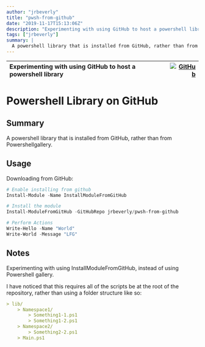 ```yaml
---
author: "jrbeverly"
title: "pwsh-from-github"
date: "2019-11-17T15:13:06Z"
description: "Experimenting with using GitHub to host a powershell library"
tags: ["jrbeverly"]
summary: |
  A powershell library that is installed from GitHub, rather than from Powershellgallery.
---
```


| Experimenting with using GitHub to host a powershell library | [![GitHub](https://img.shields.io/badge/GitHub-%23121011.svg?logo=github&logoColor=white)](https://github.com/jrbeverly/pwsh-from-github) |
| :-------- | -------: |


# Powershell Library on GitHub

## Summary

A powershell library that is installed from GitHub, rather than from Powershellgallery.

## Usage

Downloading from GitHub:

```powershell
# Enable installing from github
Install-Module -Name InstallModuleFromGitHub

# Install the module
Install-ModuleFromGitHub -GitHubRepo jrbeverly/pwsh-from-github

# Perform Actions
Write-Hello -Name "World"
Write-World -Message "LFG"
```

## Notes

Experimenting with using InstallModuleFromGitHub, instead of using Powershell gallery.

I have noticed that this requires all of the scripts be at the root of the repository, rather than using a folder structure like so:

```markdown
> lib/
    > Namespace1/
        > Something1-1.ps1
        > Something1-2.ps1
    > Namespace2/
        > Something2-2.ps1
    > Main.ps1
```

